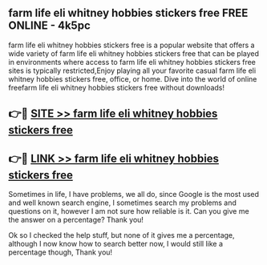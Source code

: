 ## farm life eli whitney hobbies stickers free FREE ONLINE - 4k5pc

farm life eli whitney hobbies stickers free is a popular website that offers a wide variety of farm life eli whitney hobbies stickers free that can be played in environments where access to farm life eli whitney hobbies stickers free sites is typically restricted,Enjoy playing all your favorite casual farm life eli whitney hobbies stickers free, office, or home. Dive into the world of online freefarm life eli whitney hobbies stickers free without downloads!

## 👉🔴 [SITE >> farm life eli whitney hobbies stickers free](http://news.freeplayer.one?title=farm_life_eli_whitney_hobbies_stickers_free&ref=FRRE)

## 👉🔴 [LINK >> farm life eli whitney hobbies stickers free](http://news.freeplayer.one?title=farm_life_eli_whitney_hobbies_stickers_free&ref=FREE)

Sometimes in life, I have problems, we all do, since Google is the most used and well known search engine, I sometimes search my problems and questions on it, however I am not sure how reliable is it. Can you give me the answer on a percentage? Thank you!

Ok so I checked the help stuff, but none of it gives me a percentage, although I now know how to search better now, I would still like a percentage though, Thank you!
